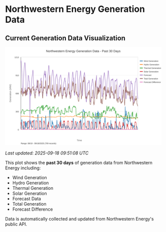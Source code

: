 # Northwestern Energy Generation Data

## Current Generation Data Visualization

![Northwestern Energy Generation Data](images/nwe_generation_plot.svg)

*Last updated: 2025-09-18 09:51:08 UTC*

This plot shows the **past 30 days** of generation data from Northwestern Energy including:
- Wind Generation
- Hydro Generation  
- Thermal Generation
- Solar Generation
- Forecast Data
- Total Generation
- Forecast Difference

Data is automatically collected and updated from Northwestern Energy's public API.

